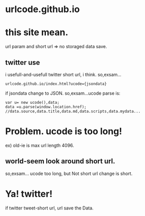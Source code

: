 # urlcode.github.io

# this site mean.
url param and short url => no storaged data save.

## twitter use
i usefull-and-usefull twitter short url, i think.
so,exsam...
```
urlcode.github.io/index.html?ucode={jsondata}
```
if jsondata change to JSON.
so,exsam...ucode parse is:
```
var u= new ucode(),data;
data =u.parse(window.location.href);
//data.source,data.title,data.md,data.scripts,data.mydata...
```
# Problem. ucode is too long!
ex) old-ie is max url length 4096.

## world-seem look around short url.
so,exsam... ucode too long, but Not short url change is short.

# Ya! twitter!
if twitter tweet-short url, url save the Data.  
